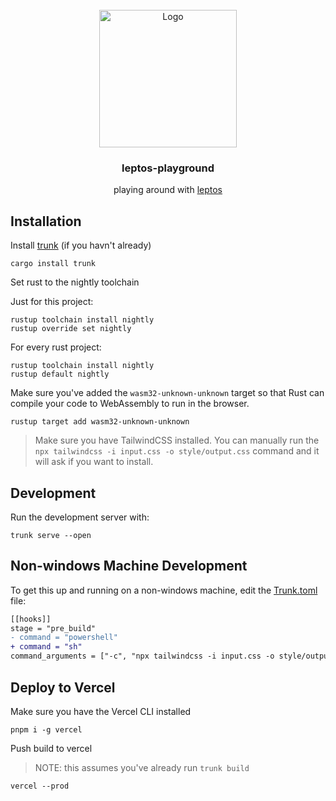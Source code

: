 <!-- PROJECT LOGO -->
<br />
<div align="center">
  <a href="https://github.com/lukethacoder/word-repo">
    <img src="https://leptos.dev/images/header_logo.svg" alt="Logo" width="220">
  </a>

<h3 align="center">leptos-playground</h3>
  <p align="center">
    playing around with <a href="https://leptos.dev/">leptos</a>
  </p>
</div>


## Installation

Install [trunk](https://trunkrs.dev/) (if you havn't already)

```
cargo install trunk
```

Set rust to the nightly toolchain

Just for this project:

```
rustup toolchain install nightly
rustup override set nightly
```

For every rust project:
```
rustup toolchain install nightly
rustup default nightly
```

Make sure you've added the `wasm32-unknown-unknown` target so that Rust can compile your code to WebAssembly to run in the browser.

```
rustup target add wasm32-unknown-unknown
```

> Make sure you have TailwindCSS installed. You can manually run the `npx tailwindcss -i input.css -o style/output.css` command and it will ask if you want to install.

## Development

Run the development server with:

```
trunk serve --open
```

## Non-windows Machine Development

To get this up and running on a non-windows machine, edit the [Trunk.toml](./Trunk.toml) file:

<!-- ```suggestion
``` -->

```diff
[[hooks]]
stage = "pre_build"
- command = "powershell"
+ command = "sh"
command_arguments = ["-c", "npx tailwindcss -i input.css -o style/output.css"]
```

## Deploy to Vercel

Make sure you have the Vercel CLI installed

```
pnpm i -g vercel
```

Push build to vercel

> NOTE: this assumes you've already run `trunk build`

```
vercel --prod
```
